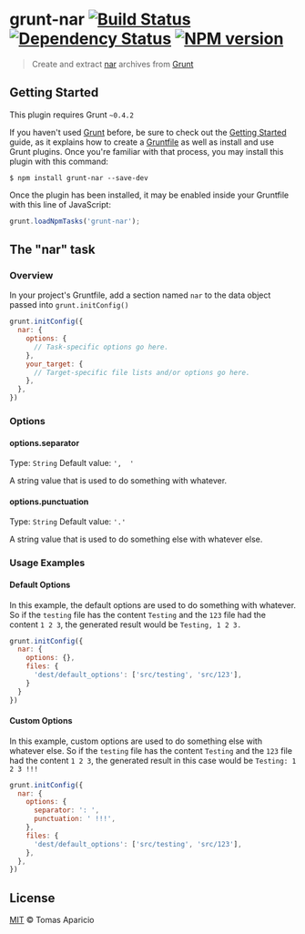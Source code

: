 # grunt-nar [![Build Status](https://travis-ci.org/h2non/grunt-nar.svg?branch=master)][travis] [![Dependency Status](https://gemnasium.com/h2non/grunt-nar.png)][gemnasium] [![NPM version](https://badge.fury.io/js/grunt-nar.png)][npm]

> Create and extract [nar][nar] archives from [Grunt][grunt]

## Getting Started

This plugin requires Grunt `~0.4.2`

If you haven't used [Grunt](http://gruntjs.com/) before, be sure to check out the [Getting Started](http://gruntjs.com/getting-started) guide, as it explains how to create a [Gruntfile](http://gruntjs.com/sample-gruntfile) as well as install and use Grunt plugins. Once you're familiar with that process, you may install this plugin with this command:

```shell
$ npm install grunt-nar --save-dev
```

Once the plugin has been installed, it may be enabled 
inside your Gruntfile with this line of JavaScript:

```js
grunt.loadNpmTasks('grunt-nar');
```

## The "nar" task

### Overview
In your project's Gruntfile, add a section named `nar` to the data object passed into `grunt.initConfig()`

```js
grunt.initConfig({
  nar: {
    options: {
      // Task-specific options go here.
    },
    your_target: {
      // Target-specific file lists and/or options go here.
    },
  },
})
```

### Options

#### options.separator
Type: `String`
Default value: `',  '`

A string value that is used to do something with whatever.

#### options.punctuation
Type: `String`
Default value: `'.'`

A string value that is used to do something else with whatever else.

### Usage Examples

#### Default Options
In this example, the default options are used to do something with whatever. So if the `testing` file has the content `Testing` and the `123` file had the content `1 2 3`, the generated result would be `Testing, 1 2 3.`

```js
grunt.initConfig({
  nar: {
    options: {},
    files: {
      'dest/default_options': ['src/testing', 'src/123'],
    }
  }
})
```

#### Custom Options
In this example, custom options are used to do something else with whatever else. So if the `testing` file has the content `Testing` and the `123` file had the content `1 2 3`, the generated result in this case would be `Testing: 1 2 3 !!!`

```js
grunt.initConfig({
  nar: {
    options: {
      separator: ': ',
      punctuation: ' !!!',
    },
    files: {
      'dest/default_options': ['src/testing', 'src/123'],
    },
  },
})
```

## License

[MIT](http://opensource.org/licenses/MIT) © Tomas Aparicio

[nar]: https://github.com/h2non/nar
[travis]: https://travis-ci.org/h2non/grunt-nar
[gemnasium]: https://gemnasium.com/h2non/grunt-nar
[npm]: http://npmjs.org/package/grunt-nar
[grunt]: http://gruntjs.com
[example]: https://github.com/h2non/grunt-nar/blob/master/Gruntfile.js
